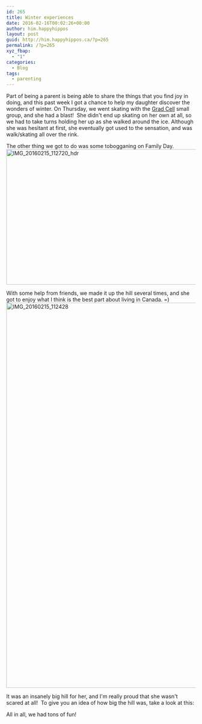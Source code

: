 ```yaml
---
id: 265
title: Winter experiences
date: 2016-02-16T00:02:26+00:00
author: him.happyhippos
layout: post
guid: http://him.happyhippos.ca/?p=265
permalink: /?p=265
xyz_fbap:
  - "1"
categories:
  - Blog
tags:
  - parenting
---
```

Part of being a parent is being able to share the things that you find joy in doing, and this past week I got a chance to help my daughter discover the wonders of winter. On Thursday, we went skating with the [Grad Cell](http://www.simplychurch.ca/get-involved/g-r-a-d-cell-group/) small group, and she had a blast!  She didn't end up skating on her own at all, so we had to take turns holding her up as she walked around the ice. Although she was hesitant at first, she eventually got used to the sensation, and was walk/skating all over the rink.

The other thing we got to do was some tobogganing on Family Day. <a href="http://him.happyhippos.ca/?attachment_id=267" rel="attachment wp-att-267"><img class="alignnone size-large wp-image-267" src="http://him.happyhippos.ca/wp-content/uploads/2016/02/IMG_20160215_112720_hdr-1024x576.jpg" alt="IMG_20160215_112720_hdr" width="640" height="360" srcset="https://him.happyhippos.ca/wp-content/uploads/2016/02/IMG_20160215_112720_hdr-1024x576.jpg 1024w, https://him.happyhippos.ca/wp-content/uploads/2016/02/IMG_20160215_112720_hdr-300x169.jpg 300w, https://him.happyhippos.ca/wp-content/uploads/2016/02/IMG_20160215_112720_hdr-768x432.jpg 768w" sizes="(max-width: 640px) 100vw, 640px" /></a>

With some help from friends, we made it up the hill several times, and she got to enjoy what I think is the best part about living in Canada. =)<a href="http://him.happyhippos.ca/?attachment_id=266" rel="attachment wp-att-266"><img class="alignnone size-large wp-image-266" src="http://him.happyhippos.ca/wp-content/uploads/2016/02/IMG_20160215_112428-e1455598461752-576x1024.jpg" alt="IMG_20160215_112428" width="576" height="1024" srcset="https://him.happyhippos.ca/wp-content/uploads/2016/02/IMG_20160215_112428-e1455598461752-576x1024.jpg 576w, https://him.happyhippos.ca/wp-content/uploads/2016/02/IMG_20160215_112428-e1455598461752-169x300.jpg 169w, https://him.happyhippos.ca/wp-content/uploads/2016/02/IMG_20160215_112428-e1455598461752-768x1365.jpg 768w" sizes="(max-width: 576px) 100vw, 576px" /></a>

It was an insanely big hill for her, and I'm really proud that she wasn't scared at all!  To give you an idea of how big the hill was, take a look at this:



All in all, we had tons of fun!